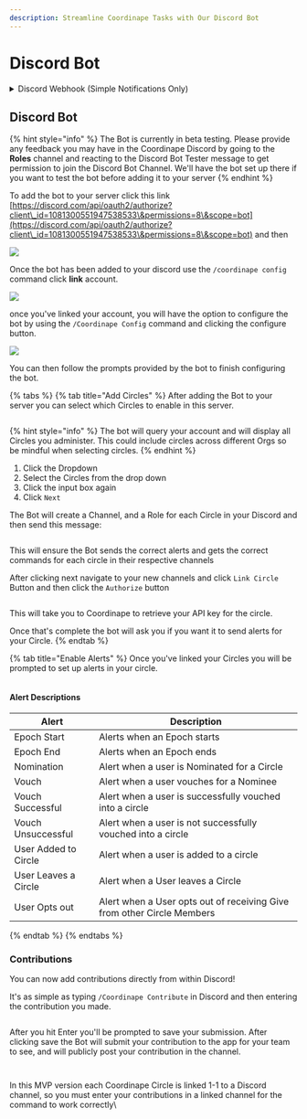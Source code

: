 ```yaml
---
description: Streamline Coordinape Tasks with Our Discord Bot
---
```


# Discord Bot

<details>

<summary>Discord Webhook (Simple Notifications Only)</summary>

### What can the Discord Webhook do?

* Caesar can let your discord know when a users has opted out of a current epoch, and how much give was refunded.

<img src="../../images/Bot Opted Out.jpg" alt="" data-size="original">

* Inform users that an epoch is active

<img src="../../images/Bot Comment (1).jpg" alt="" data-size="original">

* Let users know when the epoch ends

### How to add "Caesar" the discord bot to your teams Discord Channel

1. Click **Edit Channel** on the channel where you want Coordinape notifications to appear. ![](<../../images/Edit Channel.jpg>)
2. Go to I**ntegrations** -> **View Webhook**
3. ![](<../../images/Integrations (1).jpg>)\
   <img src="../../.gitbook/assets/image (12) (2).png" alt="" data-size="original">\\
4. Create **New Webhook** and **Name it** "Coordinape" _(Naming isn't required but it will help your users know where the notifications are coming from)_ click on **Copy Webhook URL**![](<../../images/New Webhook.jpg>)\
   ![](<../../.gitbook/assets/image (3) (1) (2).png>)

4\. Go to Coordinape Circle where you're an Admin and click the **Admin Tab** and scroll to the Integration section and click Edit Webhook

<img src="../../.gitbook/assets/image (57).png" alt="" data-size="original">

5\. **Paste the webhook url** from the Discord bot into text field and **click save**&#x20;

#### BOOM! You now have Caesar helping you keep track of active Epochs, giving you a heads up when users make allocations, and letting you know if a user opts out. We'll be adding features to the bot over time, but in the meantime we hope you enjoy this functionality!

If you appreciate this make sure to let Zashton know!

_You may need to enter developer mode in discord to add the bot_

</details>

## Discord Bot

{% hint style="info" %}
The Bot is currently in beta testing. Please provide any feedback you may have in the Coordinape Discord by going to the **Roles** channel and reacting to the Discord Bot Tester message to get permission to join the Discord Bot Channel. We'll have the bot set up there if you want to test the bot before adding it to your server
{% endhint %}

To add the bot to your server click this link [https://discord.com/api/oauth2/authorize?client\_id=1081300551947538533\&permissions=8\&scope=bot](https://discord.com/api/oauth2/authorize?client\_id=1081300551947538533\&permissions=8\&scope=bot)  and then&#x20;

![](<../../.gitbook/assets/image (6).png>)

Once the bot has been added to your discord use the `/coordinape config` command click **link** account.&#x20;

![](<../../.gitbook/assets/image (3).png>)

once you've linked your account, you will have the option to configure the bot by using the `/Coordinape Config` command and clicking the configure button.

![](<../../.gitbook/assets/image (7).png>)

You can then follow the prompts provided by the bot to finish configuring the bot.&#x20;

{% tabs %}
{% tab title="Add Circles" %}
After adding the Bot to your server you can select which Circles to enable in this server.&#x20;

<figure><img src="../../.gitbook/assets/image (2).png" alt=""><figcaption></figcaption></figure>

{% hint style="info" %}
The bot will query your account and will display all Circles you administer. This could include circles across different Orgs so be mindful when selecting circles.
{% endhint %}

1. Click the Dropdown
2. Select the Circles from the drop down
3. Click the input box again
4. Click `Next`

The Bot will create a Channel, and a Role for each Circle in your Discord and then send this message:&#x20;

<figure><img src="../../.gitbook/assets/image (1) (8).png" alt=""><figcaption></figcaption></figure>

This will ensure the Bot sends the correct alerts and gets the correct commands for each circle in their respective channels

After clicking next navigate to your new channels and click `Link Circle` Button and then click the `Authorize` button

<figure><img src="../../.gitbook/assets/image (72).png" alt=""><figcaption></figcaption></figure>

This will take you to Coordinape to retrieve your API key for the circle.&#x20;

Once that's complete the bot will ask you if you want it to send alerts for your Circle.&#x20;
{% endtab %}

{% tab title="Enable Alerts" %}
Once you've linked your Circles you will be prompted to set up alerts in your circle. &#x20;

<figure><img src="../../.gitbook/assets/image (4).png" alt=""><figcaption></figcaption></figure>

#### Alert Descriptions

| Alert                | Description                                                            |
| -------------------- | ---------------------------------------------------------------------- |
| Epoch Start          | Alerts when an Epoch starts                                            |
| Epoch End            | Alerts when an Epoch ends                                              |
| Nomination           | Alert when a user is Nominated for a Circle                            |
| Vouch                | Alert when a user vouches for a Nominee                                |
| Vouch Successful     | Alert when a user is successfully vouched into a circle                |
| Vouch Unsuccessful   | Alert when a user is not successfully vouched into a circle            |
| User Added to Circle | Alert when a user is added to a circle                                 |
| User Leaves a Circle | Alert when a User leaves a Circle                                      |
| User Opts out        | Alert when a User opts out of receiving Give from other Circle Members |
{% endtab %}
{% endtabs %}

### Contributions

You can now add contributions directly from within Discord!&#x20;

It's as simple as typing `/Coordinape Contribute` in Discord and then entering the contribution you made.&#x20;

<figure><img src="../../.gitbook/assets/image (71).png" alt=""><figcaption></figcaption></figure>

After you hit Enter you'll be prompted to save your submission. After clicking save the Bot will submit your contribution to the app for your team to see, and will publicly post your contribution in the channel.&#x20;

<figure><img src="../../.gitbook/assets/image (1).png" alt=""><figcaption></figcaption></figure>

<figure><img src="../../.gitbook/assets/image.png" alt=""><figcaption></figcaption></figure>

In this MVP version each Coordinape Circle is linked 1-1 to a Discord channel, so you must enter your contributions in a linked channel for the command to work correctly\
